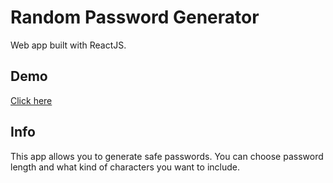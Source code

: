 # Random Password Generator

Web app built with ReactJS.

## Demo

[Click here](https://martaadamczyk0101.github.io/random-password/)

## Info

This app allows you to generate safe passwords. You can choose password length and what kind of characters you want to include.
